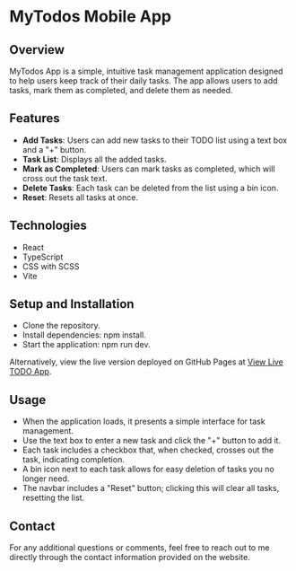 # MyTodos Mobile App

## Overview
MyTodos App is a simple, intuitive task management application designed to help users keep track of their daily tasks. The app allows users to add tasks, mark them as completed, and delete them as needed.

## Features
- **Add Tasks**: Users can add new tasks to their TODO list using a text box and a "+" button.
- **Task List**: Displays all the added tasks.
- **Mark as Completed**: Users can mark tasks as completed, which will cross out the task text.
- **Delete Tasks**: Each task can be deleted from the list using a bin icon.
- **Reset**: Resets all tasks at once.

## Technologies
- React
- TypeScript
- CSS with SCSS
- Vite

## Setup and Installation
- Clone the repository.
- Install dependencies: npm install.
- Start the application: npm run dev.

Alternatively, view the live version deployed on GitHub Pages at [View Live TODO App](https://jm-go.github.io/todo/).

## Usage
- When the application loads, it presents a simple interface for task management.
- Use the text box to enter a new task and click the "+" button to add it.
- Each task includes a checkbox that, when checked, crosses out the task, indicating completion.
- A bin icon next to each task allows for easy deletion of tasks you no longer need.
- The navbar includes a "Reset" button; clicking this will clear all tasks, resetting the list.

## Contact
For any additional questions or comments, feel free to reach out to me directly through the contact information provided on the website.